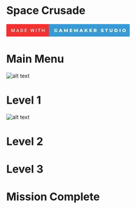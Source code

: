 # Space Crusade

![alt text](images/testing.jpg)

# Main Menu

![alt text](images/menu.gif)

# Level 1

![alt text](images/menu.gif)

# Level 2



# Level 3



# Mission Complete
